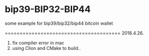 # bip39-BIP32-BIP44
some example for bip39/bip32/bip44 bitcoin wallet






=======================================
2018.4.26.
1. fix compiler error in mac 
2. using Clion and CMake to build..

